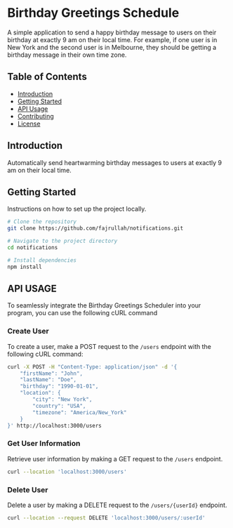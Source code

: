 # Birthday Greetings Schedule

A simple application to send a happy birthday message to users on their birthday at exactly 9 am on their local time. For example, if one user is in New York and the second user is in Melbourne, they should be getting a birthday message in their own time zone.

## Table of Contents

- [Introduction](#introduction)
- [Getting Started](#getting-started)
- [API Usage](#api-usage)
- [Contributing](#contributing)
- [License](#license)

## Introduction

Automatically send heartwarming birthday messages to users at exactly 9 am on their local time.

## Getting Started

Instructions on how to set up the project locally.

```bash
# Clone the repository
git clone https://github.com/fajrullah/notifications.git

# Navigate to the project directory
cd notifications

# Install dependencies
npm install

```

## API USAGE

To seamlessly integrate the Birthday Greetings Scheduler into your program, you can use the following cURL command

### Create User

To create a user, make a POST request to the `/users` endpoint with the following cURL command:

```bash
curl -X POST -H "Content-Type: application/json" -d '{
    "firstName": "John",
    "lastName": "Doe",
    "birthday": "1990-01-01",
    "location": {
        "city": "New York",
        "country": "USA",
        "timezone": "America/New_York"
    }
}' http://localhost:3000/users

```

### Get User Information

Retrieve user information by making a GET request to the `/users` endpoint.

```bash
curl --location 'localhost:3000/users'
```


### Delete User

Delete a user by making a DELETE request to the `/users/{userId}` endpoint.

```bash
curl --location --request DELETE 'localhost:3000/users/:userId'
```